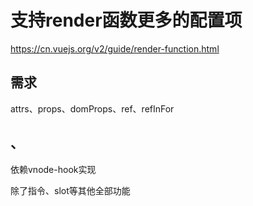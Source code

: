 # 支持render函数更多的配置项

https://cn.vuejs.org/v2/guide/render-function.html

## 需求

attrs、props、domProps、ref、refInFor

## 、

依赖vnode-hook实现

除了指令、slot等其他全部功能